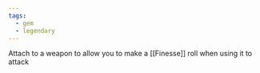 ```yaml
---
tags:
  - gem
  - legendary
---
```

Attach to a weapon to allow you to make a [[Finesse]] roll when using it to attack